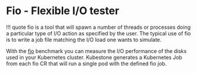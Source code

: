 # Fio - Flexible I/O tester

!!! quote
    fio is a tool that will spawn a number of threads or processes doing a particular type of I/O action as specified by the user.  The typical use of  fio  is  to  write  a  job  file matching the I/O load one wants to simulate. 

With the [fio](https://fio.readthedocs.io/en/latest/fio_doc.html) benchmark you can measure the I/O performance of the disks used in your Kubernetes cluster. Kubestone generates a Kubernetes Job from each fio CR that will run a single pod with the defined fio job. 






